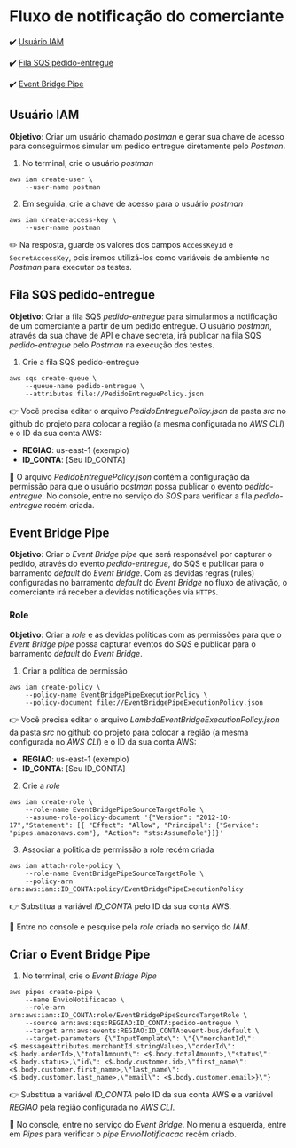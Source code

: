 <h1>Fluxo de notificação do comerciante</h1>

:heavy_check_mark: [Usuário IAM](#usuario-iam)

:heavy_check_mark: [Fila SQS pedido-entregue](#fila-sqs-pedido-entregue)

:heavy_check_mark: [Event Bridge Pipe](#event-bridge-pipe)

## Usuário IAM

**Objetivo**: Criar um usuário chamado _postman_ e gerar sua chave de acesso para conseguirmos simular um pedido entregue diretamente pelo _Postman_.

1. No terminal, crie o usuário _postman_

```
aws iam create-user \
	--user-name postman
```

2. Em seguida, crie a chave de acesso para o usuário _postman_

```
aws iam create-access-key \
	--user-name postman
```

:pencil2: Na resposta, guarde os valores dos campos `AccessKeyId` e `SecretAccessKey`, pois iremos utilizá-los como variáveis de ambiente no _Postman_ para executar os testes.

## Fila SQS pedido-entregue

**Objetivo**: Criar a fila SQS _pedido-entregue_ para simularmos a notificação de um comerciante a partir de um pedido entregue. O usuário _postman_, através da sua chave de API e chave secreta, irá publicar na fila SQS _pedido-entregue_ pelo _Postman_ na execução dos testes.

1. Crie a fila SQS pedido-entregue

```
aws sqs create-queue \
	--queue-name pedido-entregue \
	--attributes file://PedidoEntreguePolicy.json
```

:point_right: Você precisa editar o arquivo _PedidoEntreguePolicy.json_ da pasta _src_ no github do projeto para colocar a região (a mesma configurada no _AWS CLI_) e o ID da sua conta AWS:

* **REGIAO**: us-east-1 (exemplo)
* **ID_CONTA**: [Seu ID_CONTA]

:loudspeaker: O arquivo _PedidoEntreguePolicy.json_ contém a configuração da permissão para que o usuário _postman_ possa publicar o evento _pedido-entregue_. No console, entre no serviço do _SQS_ para verificar a fila _pedido-entregue_ recém criada.

## Event Bridge Pipe

**Objetivo**: Criar o _Event Bridge pipe_ que será responsável por capturar o pedido, através do evento _pedido-entregue_, do SQS e publicar para o barramento _default_ do _Event Bridge_. Com as devidas regras (rules) configuradas no barramento _default_ do _Event Bridge_ no fluxo de ativação, o comerciante irá receber a devidas notificações via `HTTPS`. 

### Role

**Objetivo**: Criar a _role_ e as devidas políticas com as permissões para que o _Event Bridge pipe_ possa capturar eventos do _SQS_ e publicar para o barramento _default_ do _Event Bridge_.

1. Criar a política de permissão

```
aws iam create-policy \
	--policy-name EventBridgePipeExecutionPolicy \
	--policy-document file://EventBridgePipeExecutionPolicy.json
```

:point_right: Você precisa editar o arquivo _LambdaEventBridgeExecutionPolicy.json_ da pasta _src_ no github do projeto para colocar a região (a mesma configurada no _AWS CLI_) e o ID da sua conta AWS:

* **REGIAO**: us-east-1 (exemplo)
* **ID_CONTA**: [Seu ID_CONTA]

2. Crie a _role_

```
aws iam create-role \
	--role-name EventBridgePipeSourceTargetRole \
	--assume-role-policy-document '{"Version": "2012-10-17","Statement": [{ "Effect": "Allow", "Principal": {"Service": "pipes.amazonaws.com"}, "Action": "sts:AssumeRole"}]}'
```

3. Associar a politica de permissão a role recém criada

```
aws iam attach-role-policy \
	--role-name EventBridgePipeSourceTargetRole \
	--policy-arn arn:aws:iam::ID_CONTA:policy/EventBridgePipeExecutionPolicy
```

:point_right: Substitua a variável _ID_CONTA_ pelo ID da sua conta AWS.

:loudspeaker: Entre no console e pesquise pela _role_ criada no serviço do _IAM_.

## Criar o Event Bridge Pipe

1. No terminal, crie o _Event Bridge Pipe_

```
aws pipes create-pipe \
	--name EnvioNotificacao \
	--role-arn arn:aws:iam::ID_CONTA:role/EventBridgePipeSourceTargetRole \
	--source arn:aws:sqs:REGIAO:ID_CONTA:pedido-entregue \
	--target arn:aws:events:REGIAO:ID_CONTA:event-bus/default \
	--target-parameters {\"InputTemplate\": \"{\"merchantId\": <$.messageAttributes.merchantId.stringValue>,\"orderId\": <$.body.orderId>,\"totalAmount\": <$.body.totalAmount>,\"status\": <$.body.status>,\"id\": <$.body.customer.id>,\"first_name\": <$.body.customer.first_name>,\"last_name\": <$.body.customer.last_name>,\"email\": <$.body.customer.email>}\"}
```

:point_right: Substitua a variável _ID_CONTA_ pelo ID da sua conta AWS e a variável _REGIAO_ pela região configurada no _AWS CLI_.

:loudspeaker: No console, entre no serviço do _Event Bridge_. No menu a esquerda, entre em _Pipes_ para verificar o _pipe_ _EnvioNotificacao_ recém criado.

